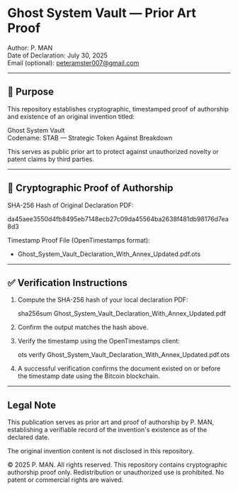 # Ghost System Vault — Prior Art Proof

Author: P. MAN  
Date of Declaration: July 30, 2025  
Email (optional): peteramster007@gmail.com  

---

## 🧭 Purpose

This repository establishes cryptographic, timestamped proof of authorship and existence of an original invention titled:

Ghost System Vault  
Codename: STAB — Strategic Token Against Breakdown

This serves as public prior art to protect against unauthorized novelty or patent claims by third parties.

---

## 🔐 Cryptographic Proof of Authorship

SHA-256 Hash of Original Declaration PDF:

da45aee3550d4fb8495eb7148ecb27c09da45564ba2638f481db98176d7ea8d3

Timestamp Proof File (OpenTimestamps format):

- Ghost_System_Vault_Declaration_With_Annex_Updated.pdf.ots

---

## ✅ Verification Instructions

1. Compute the SHA-256 hash of your local declaration PDF:
   
   sha256sum Ghost_System_Vault_Declaration_With_Annex_Updated.pdf

2. Confirm the output matches the hash above.

3. Verify the timestamp using the OpenTimestamps client:
   
   ots verify Ghost_System_Vault_Declaration_With_Annex_Updated.pdf.ots

4. A successful verification confirms the document existed on or before the timestamp date using the Bitcoin blockchain.

---

## Legal Note

This publication serves as prior art and proof of authorship by P. MAN, establishing a verifiable record of the invention's existence as of the declared date.

The original invention content is not disclosed in this repository.

© 2025 P. MAN. All rights reserved. This repository contains cryptographic authorship proof only. Redistribution or unauthorized use is prohibited. No patent or commercial rights are waived.




